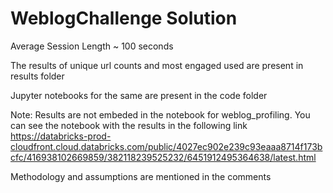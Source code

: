 # WeblogChallenge Solution

Average Session Length ~ 100 seconds

The results of unique url counts and most engaged used are present in results folder 

Jupyter notebooks for the same are present in the code folder

Note: Results are not embeded in the notebook for weblog_profiling. You can see the notebook with the results in the following link 
https://databricks-prod-cloudfront.cloud.databricks.com/public/4027ec902e239c93eaaa8714f173bcfc/416938102669859/382118239525232/6451912495364638/latest.html

Methodology and assumptions are mentioned in the comments 
